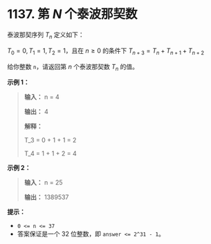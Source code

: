 # 1137. 第 $N$ 个泰波那契数

泰波那契序列 $T_n$ 定义如下：

$T_0 = 0, T_1 = 1, T_2 = 1$，且在 $n\ge 0$ 的条件下 $T_{n+3} = T_n + T_{n+1} + T_{n+2}$

给你整数 `n`，请返回第 $n$ 个泰波那契数 $T_n$ 的值。

**示例 1：**

> **输入：** n = 4
>
> **输出：** 4
>
> **解释：**
>
> T\_3 = 0 \+ 1 \+ 1 = 2
>
> T\_4 = 1 \+ 1 \+ 2 = 4

**示例 2：**

> **输入：** n = 25
>
> **输出：** 1389537

**提示：**

* `0 <= n <= 37`
* 答案保证是一个 32 位整数，即 `answer <= 2^31 - 1`。